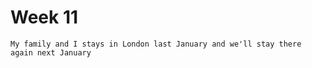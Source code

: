 # Week 11

```
My family and I stays in London last January and we'll stay there again next January
```
